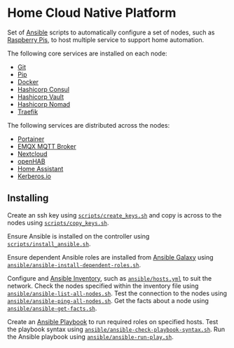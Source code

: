 # Home Cloud Native Platform

Set of [Ansible](https://www.ansible.com/) scripts to automatically configure a set of nodes, such as [Raspberry Pis](https://www.raspberrypi.org/), to host multiple service to support home automation.

The following core services are installed on each node:

* [Git](https://git-scm.com/)
* [Pip](https://pypi.org/project/pip/)
* [Docker](https://www.docker.com/)
* [Hashicorp Consul](https://www.consul.io/)
* [Hashicorp Vault](https://www.hashicorp.com/products/vault/)
* [Hashicorp Nomad](https://www.hashicorp.com/products/nomad)
* [Traefik](https://traefik.io/)

The following services are distributed across the nodes:

* [Portainer](https://www.portainer.io/)
* [EMQX MQTT Broker](https://www.emqx.io/)
* [Nextcloud](https://nextcloud.com/)
* [openHAB](https://www.openhab.org/)
* [Home Assistant](https://www.home-assistant.io/)
* [Kerberos.io](https://www.kerberos.io/)

## Installing

Create an ssh key using [`scripts/create_keys.sh`](scripts/create_keys.sh) and copy is across to the nodes using [`scripts/copy_keys.sh`](scripts/copy_keys.sh).

Ensure Ansible is installed on the controller using [`scripts/install_ansible.sh`](scripts/install_ansible.sh).

Ensure dependent Ansible roles are installed from [Ansible Galaxy](https://galaxy.ansible.com/) using [`ansible/ansible-install-dependent-roles.sh`](ansible/ansible-install-dependent-roles.sh).

Configure and [Ansible Inventory](https://docs.ansible.com/ansible/latest/user_guide/intro_inventory.html), such as [`ansible/hosts.yml`](ansible/hosts.yml) to suit the network. Check the nodes specified within the inventory file using [`ansible/ansible-list-all-nodes.sh`](ansible/ansible-list-all-nodes.sh). Test the connection to the nodes using [`ansible/ansible-ping-all-nodes.sh`](ansible/ansible-ping-all-nodes.sh). Get the facts about a node using [`ansible/ansible-get-facts.sh`](ansible/ansible-get-facts.sh).

Create an [Ansible Playbook](https://docs.ansible.com/ansible/latest/user_guide/playbooks.html) to run required roles on specified hosts. Test the playbook syntax using [`ansible/ansible-check-playbook-syntax.sh`](ansible/ansible-check-playbook-syntax.sh). Run the Ansible playbook using [`ansible/ansible-run-play.sh`](ansible/ansible-run-play.sh).
